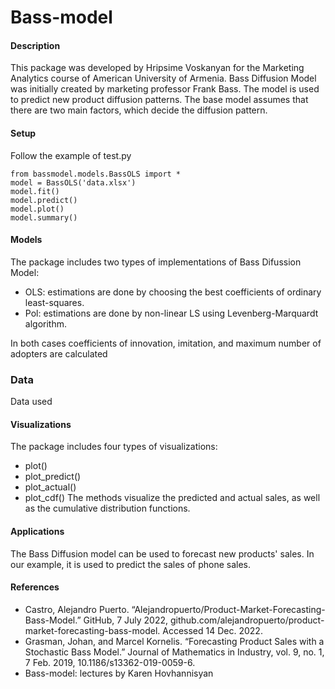 # Bass-model
#### Description
This package was developed by Hripsime Voskanyan for the Marketing Analytics course of American University of Armenia.
Bass Diffusion Model was initially created by marketing professor Frank Bass. The model is used to 
predict new product diffusion patterns. The base model assumes that there are two main factors, which
decide the diffusion pattern.
#### Setup
Follow the example of test.py
```
from bassmodel.models.BassOLS import *
model = BassOLS('data.xlsx')
model.fit()
model.predict()
model.plot()
model.summary()
```
#### Models
The package includes two types of implementations of Bass Difussion Model:
- OLS: estimations are done by choosing the best coefficients of
ordinary least-squares.
- Pol: estimations are done by non-linear LS using Levenberg-Marquardt algorithm.

In both cases coefficients of innovation, imitation, and maximum number of adopters are calculated

### Data
Data used 
#### Visualizations
The package includes four types of visualizations:
- plot()
- plot_predict()
- plot_actual()
- plot_cdf()
The methods visualize the predicted and actual sales, as well as 
the cumulative distribution functions.
#### Applications
The Bass Diffusion model can be used to forecast new products'
sales. In our example, it is used to predict the sales of phone sales.
#### References
- Castro, Alejandro Puerto. “Alejandropuerto/Product-Market-Forecasting-Bass-Model.” GitHub, 7 July 2022, github.com/alejandropuerto/product-market-forecasting-bass-model. Accessed 14 Dec. 2022.
- Grasman, Johan, and Marcel Kornelis. “Forecasting Product Sales with a Stochastic Bass Model.” Journal of Mathematics in Industry, vol. 9, no. 1, 7 Feb. 2019, 10.1186/s13362-019-0059-6.
- Bass-model: lectures by Karen Hovhannisyan